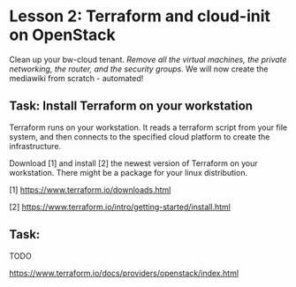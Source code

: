 # Lesson 2: Terraform and cloud-init on OpenStack

Clean up your bw-cloud tenant. *Remove all the virtual machines, the private networking, the router, and the security groups.*
We will now create the mediawiki from scratch - automated!

## Task: Install Terraform on your workstation

Terraform runs on your workstation. It reads a terraform script from your file system, and then connects to the specified cloud platform to create the infrastructure.

Download [1] and install [2] the newest version of Terraform on your workstation. There might be a package for your linux distribution.


[1] https://www.terraform.io/downloads.html

[2] https://www.terraform.io/intro/getting-started/install.html

## Task: 

TODO

https://www.terraform.io/docs/providers/openstack/index.html
